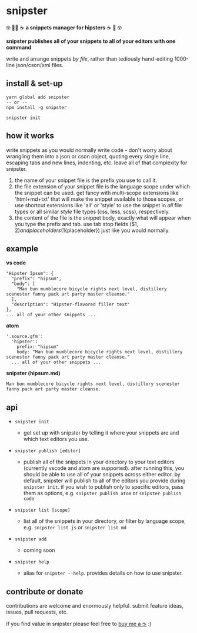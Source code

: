 # snipster
🤓 🚴‍♀️ ☕ **a snippets manager for hipsters** ☕ 🚴‍ 🤓

**snipster publishes all of your snippets to all of your editors with one command**

write and arrange snippets *by file*, rather than tediously hand-editing 1000-line json/cson/xml files.

## install & set-up
```
yarn global add snipster
-- or --
npm install -g snipster

snipster init
```

## how it works
write snippets as you would normally write code - don't worry about wrangling them into a json or cson object, quoting every single line, escaping tabs and new lines, indenting, etc. leave all of that complexity for snipster.

1. the name of your snippet file is the prefix you use to call it.
2. the file extension of your snippet file is the language scope under which the snippet can be used. get fancy with multi-scope extensions like 'html+md+txt' that will make the snippet available to those scopes, or use shortcut extensions like 'all' or 'style' to use the snippet in *all* file types or all similar *style* file types (css, less, scss), respectively.
3. the content of the file is the snippet body, exactly what will appear when you type the prefix and tab. use tab stop fields ($1, $2) and placeholders ($1{placeholder}) just like you would normally.

## example
**vs code**
```
"Hipster Ipsum": {
  "prefix": "hipsum",
  "body": [
    "Man bun mumblecore bicycle rights next level, distillery scenester fanny pack art party master cleanse."
  ],
  "description": "Hipster-flavored filler text"
},
... all of your other snippets ...
```

**atom**
```
'.source.gfm':
  'hipster':
    prefix: "hipsum"
    body: "Man bun mumblecore bicycle rights next level, distillery scenester fanny pack art party master cleanse."
  ... all of your other snippets ...
```

**snipster (hipsum.md)**
```
Man bun mumblecore bicycle rights next level, distillery scenester fanny pack art party master cleanse.
```


## api
- `snipster init`
  - get set up with snipster by telling it where your snippets are and which text editors you use.

- `snipster publish [editor]`
  - publish all of the snippets in your directory to your text editors (currently vscode and atom are supported). after running this, you should be able to use all of your snippets across either editor. by default, snipster will publish to all of the editors you provide during `snipster init`. if you wish to publish only to specific editors, pass them as options, e.g. `snipster publish atom` or `snipster publish code`

- `snipster list [scope]`
  - list all of the snippets in your directory, or filter by language scope, e.g. `snipster list js` or `snipster list md`

- `snipster add`
  - coming soon

- `snipster help`
  - alias for `snipster --help`. provides details on how to use snipster.


## contribute or donate
contributions are welcome and enormously helpful. submit feature ideas, issues, pull requests, etc. 

if you find value in snipster please feel free to [buy me a ☕](https://www.paypal.me/jhanstra/4) :)